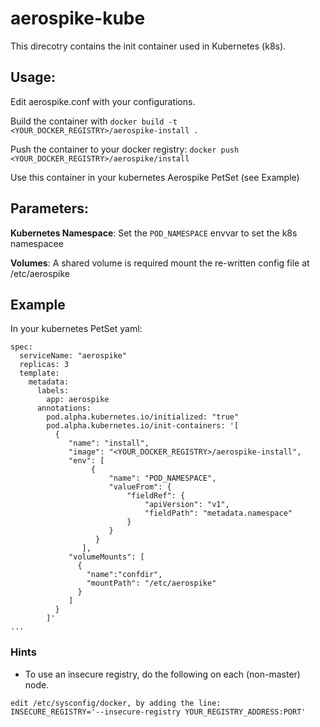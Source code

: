 # aerospike-kube

This direcotry contains the init container used in Kubernetes (k8s).

## Usage:

Edit aerospike.conf with your configurations.

Build the container with `docker build -t <YOUR_DOCKER_REGISTRY>/aerospike-install .`

Push the container to your docker registry: `docker push <YOUR_DOCKER_REGISTRY>/aerospike/install`

Use this container in your kubernetes Aerospike PetSet (see Example)

## Parameters:

**Kubernetes Namespace**: Set the `POD_NAMESPACE` envvar to set the k8s namespacee 

**Volumes**: A shared volume is required mount the re-written config file at /etc/aerospike


## Example

In your kubernetes PetSet yaml:

```
spec:
  serviceName: "aerospike"
  replicas: 3
  template:
    metadata:
      labels:
        app: aerospike
      annotations:
        pod.alpha.kubernetes.io/initialized: "true"
        pod.alpha.kubernetes.io/init-containers: '[
          {
             "name": "install",
             "image": "<YOUR_DOCKER_REGISTRY>/aerospike-install",
             "env": [
                  {
                      "name": "POD_NAMESPACE",
                      "valueFrom": {
                          "fieldRef": {
                              "apiVersion": "v1",
                              "fieldPath": "metadata.namespace"
                          }
                      }
                   }
                ],
             "volumeMounts": [
               {
                 "name":"confdir",
                 "mountPath": "/etc/aerospike"
               }
             ]
          }
        ]'
...
```

### Hints

* To use an insecure registry, do the following on each (non-master) node.
```
edit /etc/sysconfig/docker, by adding the line:
INSECURE_REGISTRY='--insecure-registry YOUR_REGISTRY_ADDRESS:PORT'
```

